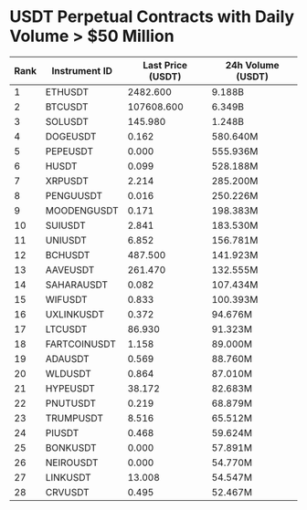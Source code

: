 # USDT Perpetual Contracts with Daily Volume > $50 Million

| Rank | Instrument ID | Last Price (USDT) | 24h Volume (USDT) |
|------|---------------|-------------------|-------------------|
| 1 | ETHUSDT | 2482.600 | 9.188B |
| 2 | BTCUSDT | 107608.600 | 6.349B |
| 3 | SOLUSDT | 145.980 | 1.248B |
| 4 | DOGEUSDT | 0.162 | 580.640M |
| 5 | PEPEUSDT | 0.000 | 555.936M |
| 6 | HUSDT | 0.099 | 528.188M |
| 7 | XRPUSDT | 2.214 | 285.200M |
| 8 | PENGUUSDT | 0.016 | 250.226M |
| 9 | MOODENGUSDT | 0.171 | 198.383M |
| 10 | SUIUSDT | 2.841 | 183.530M |
| 11 | UNIUSDT | 6.852 | 156.781M |
| 12 | BCHUSDT | 487.500 | 141.923M |
| 13 | AAVEUSDT | 261.470 | 132.555M |
| 14 | SAHARAUSDT | 0.082 | 107.434M |
| 15 | WIFUSDT | 0.833 | 100.393M |
| 16 | UXLINKUSDT | 0.372 | 94.676M |
| 17 | LTCUSDT | 86.930 | 91.323M |
| 18 | FARTCOINUSDT | 1.158 | 89.000M |
| 19 | ADAUSDT | 0.569 | 88.760M |
| 20 | WLDUSDT | 0.864 | 87.010M |
| 21 | HYPEUSDT | 38.172 | 82.683M |
| 22 | PNUTUSDT | 0.219 | 68.879M |
| 23 | TRUMPUSDT | 8.516 | 65.512M |
| 24 | PIUSDT | 0.468 | 59.624M |
| 25 | BONKUSDT | 0.000 | 57.891M |
| 26 | NEIROUSDT | 0.000 | 54.770M |
| 27 | LINKUSDT | 13.008 | 54.547M |
| 28 | CRVUSDT | 0.495 | 52.467M |
